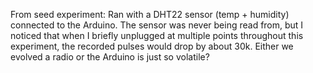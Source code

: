 From seed experiment: Ran with a DHT22 sensor (temp + humidity) connected to the Arduino. The sensor was never being read from, but I noticed that when I briefly unplugged at multiple points throughout this experiment, the recorded pulses would drop by about 30k. Either we evolved a radio or the Arduino is just so volatile?
